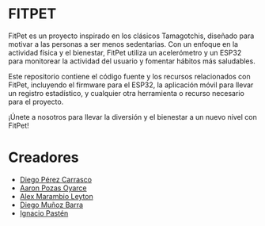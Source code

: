 # FITPET
FitPet es un proyecto inspirado en los clásicos Tamagotchis, diseñado para motivar a las personas a ser menos sedentarias. Con un enfoque en la actividad física y el bienestar, FitPet utiliza un acelerómetro y un ESP32 para monitorear la actividad del usuario y fomentar hábitos más saludables.

Este repositorio contiene el código fuente y los recursos relacionados con FitPet, incluyendo el firmware para el ESP32, la aplicación móvil para llevar un registro estadístico, y cualquier otra herramienta o recurso necesario para el proyecto.

¡Únete a nosotros para llevar la diversión y el bienestar a un nuevo nivel con FitPet!


# Creadores
 - [Diego Pérez Carrasco](https://github.com/deigodd)
- [Aaron Pozas Oyarce](https://github.com/Aropoint)
- [Alex Marambio Leyton](https://github.com/AlexMarambio)
- [Diego Muñoz Barra](https://github.com/deigodd)
- [Ignacio Pastén](https://github.com/Nachooo711)
